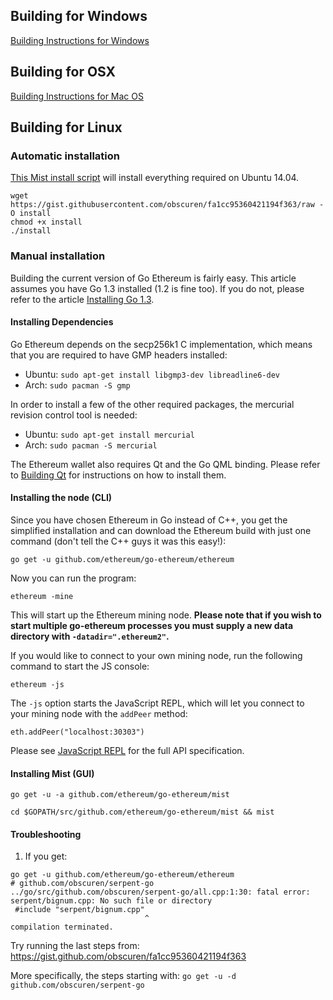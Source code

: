 ## Building for Windows

[Building Instructions for Windows](https://github.com/ethereum/go-build#windows)

## Building for OSX

[Building Instructions for Mac OS](https://github.com/ethereum/go-ethereum/wiki/Building-Instructions-for-Mac)


## Building for Linux

### Automatic installation
[This Mist install script](https://gist.github.com/obscuren/fa1cc95360421194f363) will install everything required on Ubuntu 14.04. 

```
wget https://gist.githubusercontent.com/obscuren/fa1cc95360421194f363/raw -O install
chmod +x install 
./install
```

### Manual installation

Building the current version of Go Ethereum is fairly easy. This article assumes you have Go 1.3 installed (1.2 is fine too). If you do not, please refer to the article [Installing Go 1.3](https://github.com/ethereum/go-ethereum/wiki/Installing-Go).

#### Installing Dependencies

Go Ethereum  depends on the secp256k1 C implementation, which means that you are required to have GMP headers installed:

* Ubuntu: `sudo apt-get install libgmp3-dev libreadline6-dev`
* Arch: `sudo pacman -S gmp`

In order to install a few of the other required packages, the mercurial revision control tool is needed:

* Ubuntu: `sudo apt-get install mercurial`
* Arch: `sudo pacman -S mercurial`

The Ethereum wallet also requires Qt and the Go QML binding. Please refer to [Building Qt](https://github.com/ethereum/go-ethereum/wiki/Building-Qt) for instructions on how to install them.

#### Installing the node (CLI)

Since you have chosen Ethereum in Go instead of C++, you get the simplified installation and can download the Ethereum build with just one command (don't tell the C++ guys it was this easy!):

`go get -u github.com/ethereum/go-ethereum/ethereum`

Now you can run the program:

`ethereum -mine`

This will start up the Ethereum mining node. **Please note that if you wish to start multiple go-ethereum processes you must supply a new data directory with `-datadir=".ethereum2"`.**

If you would like to connect to your own mining node, run the following command to start the JS console:

`ethereum -js`

The `-js` option starts the JavaScript REPL, which will let you connect to your mining node with the `addPeer` method:

 `eth.addPeer("localhost:30303")`

Please see [JavaScript REPL](https://github.com/ethereum/go-ethereum/wiki/JavaScript-Console) for the full API specification.

#### Installing Mist (GUI)

`go get -u -a github.com/ethereum/go-ethereum/mist`

`cd $GOPATH/src/github.com/ethereum/go-ethereum/mist && mist`

#### Troubleshooting
1. If you get:
```
go get -u github.com/ethereum/go-ethereum/ethereum
# github.com/obscuren/serpent-go
../go/src/github.com/obscuren/serpent-go/all.cpp:1:30: fatal error: serpent/bignum.cpp: No such file or directory
 #include "serpent/bignum.cpp"
                              ^
compilation terminated.
```
Try running the last steps from: https://gist.github.com/obscuren/fa1cc95360421194f363

More specifically, the steps starting with: `go get -u -d github.com/obscuren/serpent-go`